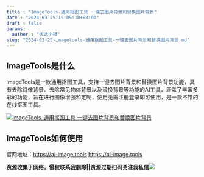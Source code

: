 ```yaml
---
title : "ImageTools-通用抠图工具 一键去图片背景和替换图片背景"
date : "2024-03-25T15:05:18+08:00"
draft : false
params:
  author : "优选小报"
slug: "2024-03-25-imagetools-通用抠图工具-一键去图片背景和替换图片背景.md"
---
```


## ImageTools是什么

ImageTools是一款通用抠图工具，支持一键去图片背景和替换图片背景功能，具有去除肖像背景、去除常见物体背景以及替换背景等功能的AI工具，涵盖了丰富多彩的功能，旨在进行图像增强和定制，使用无需注册登录即可使用，是一款不错的在线抠图工具。

[![ImageTools-通用抠图工具
一键去图片背景和替换图片背景](//img7-1.zhekoulieshou.com/mmbiz_jpg/iaHBVewvSIbAjcr9g6TlCXSfiaDqkbzuEzprzqsdqf9GZgOnR5Kc5H2W94gZ6rDIZOaQ1MviciaibTGniaNpxEFRpaUw/0)](//img7-1.zhekoulieshou.com/mmbiz_jpg/iaHBVewvSIbAjcr9g6TlCXSfiaDqkbzuEzprzqsdqf9GZgOnR5Kc5H2W94gZ6rDIZOaQ1MviciaibTGniaNpxEFRpaUw/0)

## ImageTools如何使用

官网地址：https://ai-image.tools https://ai-image.tools

**资源收集于网络，侵权联系我删除||资源过期扫码关注我私信**![](//img7-1.zhekoulieshou.com/mmbiz_jpg/iaHBVewvSIbAjcr9g6TlCXSfiaDqkbzuEzp207hVzPqT4YGQOAazQ1KNHCeACbia5Lzq4Ckwibe48iar1q7lgVP1o3w/640?wx_fmt=jpeg&from=appmsg)


